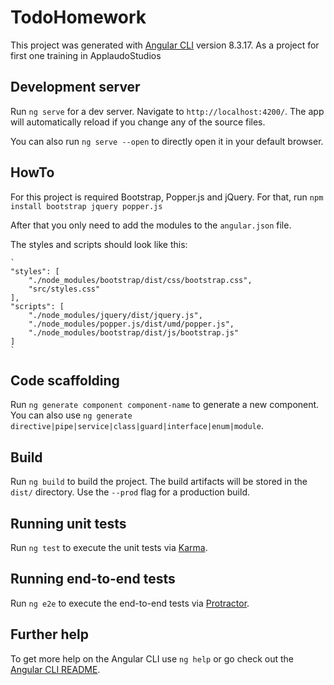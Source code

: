 # TodoHomework

This project was generated with [Angular CLI](https://github.com/angular/angular-cli) version 8.3.17. As a project for first one training in ApplaudoStudios

## Development server

Run `ng serve` for a dev server. Navigate to `http://localhost:4200/`. The app will automatically reload if you change any of the source files.

You can also run `ng serve --open` to directly open it in your default browser.

## HowTo

For this project is required Bootstrap, Popper.js and jQuery. For that, run `npm install bootstrap jquery popper.js`

After that you only need to add the modules to the `angular.json` file.

The styles and scripts should look like this: 

    `
    "styles": [
        "./node_modules/bootstrap/dist/css/bootstrap.css",
        "src/styles.css"
    ],
    "scripts": [
        "./node_modules/jquery/dist/jquery.js",
        "./node_modules/popper.js/dist/umd/popper.js",
        "./node_modules/bootstrap/dist/js/bootstrap.js"
    ]
    `

## Code scaffolding

Run `ng generate component component-name` to generate a new component. You can also use `ng generate directive|pipe|service|class|guard|interface|enum|module`.

## Build

Run `ng build` to build the project. The build artifacts will be stored in the `dist/` directory. Use the `--prod` flag for a production build.

## Running unit tests

Run `ng test` to execute the unit tests via [Karma](https://karma-runner.github.io).

## Running end-to-end tests

Run `ng e2e` to execute the end-to-end tests via [Protractor](http://www.protractortest.org/).

## Further help

To get more help on the Angular CLI use `ng help` or go check out the [Angular CLI README](https://github.com/angular/angular-cli/blob/master/README.md).
